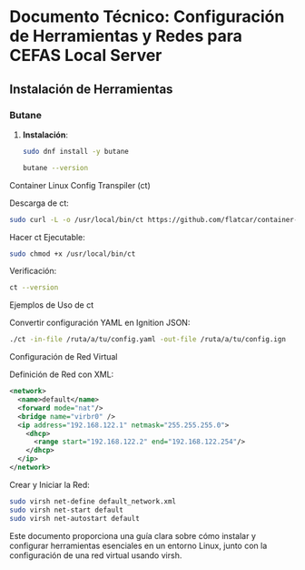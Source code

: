 # Documento Técnico: Configuración de Herramientas y Redes para CEFAS Local Server

## Instalación de Herramientas

### Butane

1. **Instalación**:

   ```bash
   sudo dnf install -y butane
   ```

   ```bash
   butane --version
   ```

Container Linux Config Transpiler (ct)

Descarga de ct:

```bash
sudo curl -L -o /usr/local/bin/ct https://github.com/flatcar/container-linux-config-transpiler/releases/download/v0.9.4/ct-v0.9.4-x86_64-unknown-linux-gnu
```

Hacer ct Ejecutable:

```bash
sudo chmod +x /usr/local/bin/ct
```

Verificación:

```bash
ct --version
```

Ejemplos de Uso de ct

Convertir configuración YAML en Ignition JSON:

```bash
./ct -in-file /ruta/a/tu/config.yaml -out-file /ruta/a/tu/config.ign
```

Configuración de Red Virtual

Definición de Red con XML:

```xml
<network>
  <name>default</name>
  <forward mode="nat"/>
  <bridge name="virbr0" />
  <ip address="192.168.122.1" netmask="255.255.255.0">
    <dhcp>
      <range start="192.168.122.2" end="192.168.122.254"/>
    </dhcp>
  </ip>
</network>
```

Crear y Iniciar la Red:

```bash
sudo virsh net-define default_network.xml
sudo virsh net-start default
sudo virsh net-autostart default
```

Este documento proporciona una guía clara sobre cómo instalar y configurar herramientas esenciales en un entorno Linux, junto con la configuración de una red virtual usando virsh.
